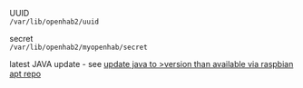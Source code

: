 UUID  
`/var/lib/openhab2/uuid`

secret  
`/var/lib/openhab2/myopenhab/secret`

latest JAVA update - see [update java to >version than available via raspbian apt repo](https://github.com/dernorberto/openhab/blob/master/openhab2-issuesnfixes.md)
